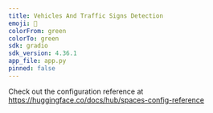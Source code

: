 ```yaml
---
title: Vehicles And Traffic Signs Detection
emoji: 🏢
colorFrom: green
colorTo: green
sdk: gradio
sdk_version: 4.36.1
app_file: app.py
pinned: false
---
```


Check out the configuration reference at https://huggingface.co/docs/hub/spaces-config-reference
